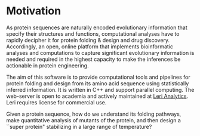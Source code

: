 # Motivation

As protein sequences are naturally encoded evolutionary information that specify their structures and functions, computational analyses have to rapidly decipher it for protein folding & design and drug discovery. Accordingly, an open, online platform that implements bioinformatic analyses and computations to capture significant evolutionary information is needed and required in the highest capacity to make the inferences be actionable in protein engineering.

The aim of this software is to provide computational tools and pipelines for protein folding and design from its amino acid sequence using statistically inferred information. It is written in C++ and support parallel computing. The web-server is open to academia and actively maintained at [Leri Analytics](https://kornmann.bioch.ox.ac.uk/leri/index.html). Leri requires license for commercial use.

Given a protein sequence, how do we understand its folding pathways, make quantitative analysis of mutants of the protein, and then design a \`\`super protein" stabilizing in a large range of temperature?   




